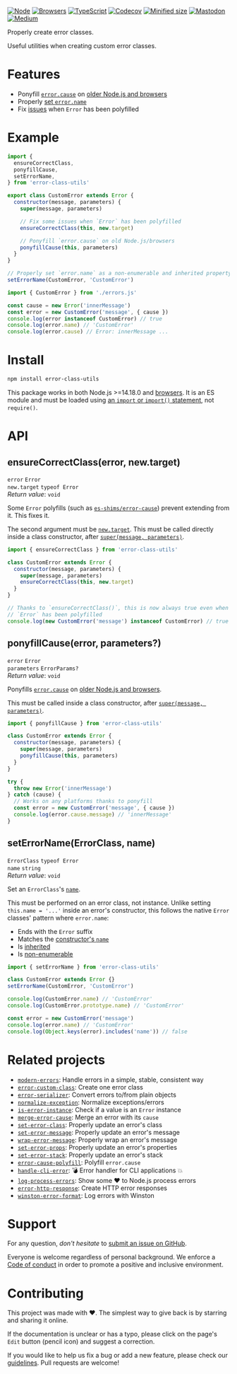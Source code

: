 [![Node](https://img.shields.io/badge/-Node.js-808080?logo=node.js&colorA=404040&logoColor=66cc33)](https://www.npmjs.com/package/error-class-utils)
[![Browsers](https://img.shields.io/badge/-Browsers-808080?logo=firefox&colorA=404040)](https://unpkg.com/error-class-utils?module)
[![TypeScript](https://img.shields.io/badge/-Typed-808080?logo=typescript&colorA=404040&logoColor=0096ff)](/src/main.d.ts)
[![Codecov](https://img.shields.io/badge/-Tested%20100%25-808080?logo=codecov&colorA=404040)](https://codecov.io/gh/ehmicky/error-class-utils)
[![Minified size](https://img.shields.io/bundlephobia/minzip/error-class-utils?label&colorA=404040&colorB=808080&logo=webpack)](https://bundlephobia.com/package/error-class-utils)
[![Mastodon](https://img.shields.io/badge/-Mastodon-808080.svg?logo=mastodon&colorA=404040&logoColor=9590F9)](https://fosstodon.org/@ehmicky)
[![Medium](https://img.shields.io/badge/-Medium-808080.svg?logo=medium&colorA=404040)](https://medium.com/@ehmicky)

Properly create error classes.

Useful utilities when creating custom error classes.

# Features

- Ponyfill
  [`error.cause`](https://developer.mozilla.org/en-US/docs/Web/JavaScript/Reference/Global_Objects/Error/cause)
  on
  [older Node.js and browsers](https://developer.mozilla.org/en-US/docs/Web/JavaScript/Reference/Global_Objects/Error/cause#browser_compatibility)
- Properly [set `error.name`](#seterrornameerrorclass-name)
- Fix [issues](#ensurecorrectclasserror-newtarget) when `Error` has been
  polyfilled

# Example

<!-- eslint-disable fp/no-this, fp/no-class, fp/no-mutating-assign -->

```js
import {
  ensureCorrectClass,
  ponyfillCause,
  setErrorName,
} from 'error-class-utils'

export class CustomError extends Error {
  constructor(message, parameters) {
    super(message, parameters)

    // Fix some issues when `Error` has been polyfilled
    ensureCorrectClass(this, new.target)

    // Ponyfill `error.cause` on old Node.js/browsers
    ponyfillCause(this, parameters)
  }
}

// Properly set `error.name` as a non-enumerable and inherited property
setErrorName(CustomError, 'CustomError')
```

```js
import { CustomError } from './errors.js'

const cause = new Error('innerMessage')
const error = new CustomError('message', { cause })
console.log(error instanceof CustomError) // true
console.log(error.name) // 'CustomError'
console.log(error.cause) // Error: innerMessage ...
```

# Install

```bash
npm install error-class-utils
```

This package works in both Node.js >=14.18.0 and
[browsers](https://raw.githubusercontent.com/ehmicky/dev-tasks/main/src/tasks/build/browserslist).
It is an ES module and must be loaded using
[an `import` or `import()` statement](https://gist.github.com/sindresorhus/a39789f98801d908bbc7ff3ecc99d99c),
not `require()`.

# API

## ensureCorrectClass(error, new.target)

`error` `Error`\
`new.target` `typeof Error`\
_Return value_: `void`

Some `Error` polyfills (such as
[`es-shims/error-cause`](https://github.com/es-shims/error-cause)) prevent
extending from it. This fixes it.

The second argument must be
[`new.target`](https://developer.mozilla.org/en-US/docs/Web/JavaScript/Reference/Operators/new.target).
This must be called directly inside a class constructor, after
[`super(message, parameters)`](https://developer.mozilla.org/en-US/docs/Web/JavaScript/Reference/Operators/super).

<!-- eslint-disable fp/no-class, fp/no-this -->

```js
import { ensureCorrectClass } from 'error-class-utils'

class CustomError extends Error {
  constructor(message, parameters) {
    super(message, parameters)
    ensureCorrectClass(this, new.target)
  }
}

// Thanks to `ensureCorrectClass()`, this is now always true even when
// `Error` has been polyfilled
console.log(new CustomError('message') instanceof CustomError) // true
```

## ponyfillCause(error, parameters?)

`error` `Error`\
`parameters` `ErrorParams?`\
_Return value_: `void`

Ponyfills
[`error.cause`](https://developer.mozilla.org/en-US/docs/Web/JavaScript/Reference/Global_Objects/Error/cause)
on
[older Node.js and browsers](https://developer.mozilla.org/en-US/docs/Web/JavaScript/Reference/Global_Objects/Error/cause#browser_compatibility).

This must be called inside a class constructor, after
[`super(message, parameters)`](https://developer.mozilla.org/en-US/docs/Web/JavaScript/Reference/Operators/super).

<!-- eslint-disable fp/no-class, fp/no-this -->

```js
import { ponyfillCause } from 'error-class-utils'

class CustomError extends Error {
  constructor(message, parameters) {
    super(message, parameters)
    ponyfillCause(this, parameters)
  }
}

try {
  throw new Error('innerMessage')
} catch (cause) {
  // Works on any platforms thanks to ponyfill
  const error = new CustomError('message', { cause })
  console.log(error.cause.message) // 'innerMessage'
}
```

## setErrorName(ErrorClass, name)

`ErrorClass` `typeof Error`\
`name` `string`\
_Return value_: `void`

Set an `ErrorClass`'s
[`name`](https://developer.mozilla.org/en-US/docs/Web/JavaScript/Reference/Global_Objects/Error/name).

This must be performed on an error class, not instance. Unlike setting
`this.name = '...'` inside an error's constructor, this follows the native
`Error` classes' pattern where `error.name`:

- Ends with the `Error` suffix
- Matches the
  [constructor's `name`](https://developer.mozilla.org/en-US/docs/Web/JavaScript/Reference/Global_Objects/Function/name)
- Is
  [inherited](https://developer.mozilla.org/en-US/docs/Web/JavaScript/Enumerability_and_ownership_of_properties)
- Is
  [non-enumerable](https://developer.mozilla.org/en-US/docs/Web/JavaScript/Enumerability_and_ownership_of_properties)

<!-- eslint-disable fp/no-class -->

```js
import { setErrorName } from 'error-class-utils'

class CustomError extends Error {}
setErrorName(CustomError, 'CustomError')

console.log(CustomError.name) // 'CustomError'
console.log(CustomError.prototype.name) // 'CustomError'

const error = new CustomError('message')
console.log(error.name) // 'CustomError'
console.log(Object.keys(error).includes('name')) // false
```

# Related projects

- [`modern-errors`](https://github.com/ehmicky/modern-errors): Handle errors in
  a simple, stable, consistent way
- [`error-custom-class`](https://github.com/ehmicky/error-custom-class): Create
  one error class
- [`error-serializer`](https://github.com/ehmicky/error-serializer): Convert
  errors to/from plain objects
- [`normalize-exception`](https://github.com/ehmicky/normalize-exception):
  Normalize exceptions/errors
- [`is-error-instance`](https://github.com/ehmicky/is-error-instance): Check if
  a value is an `Error` instance
- [`merge-error-cause`](https://github.com/ehmicky/merge-error-cause): Merge an
  error with its `cause`
- [`set-error-class`](https://github.com/ehmicky/set-error-class): Properly
  update an error's class
- [`set-error-message`](https://github.com/ehmicky/set-error-message): Properly
  update an error's message
- [`wrap-error-message`](https://github.com/ehmicky/wrap-error-message):
  Properly wrap an error's message
- [`set-error-props`](https://github.com/ehmicky/set-error-props): Properly
  update an error's properties
- [`set-error-stack`](https://github.com/ehmicky/set-error-stack): Properly
  update an error's stack
- [`error-cause-polyfill`](https://github.com/ehmicky/error-cause-polyfill):
  Polyfill `error.cause`
- [`handle-cli-error`](https://github.com/ehmicky/handle-cli-error): 💣 Error
  handler for CLI applications 💥
- [`log-process-errors`](https://github.com/ehmicky/log-process-errors): Show
  some ❤ to Node.js process errors
- [`error-http-response`](https://github.com/ehmicky/error-http-response):
  Create HTTP error responses
- [`winston-error-format`](https://github.com/ehmicky/winston-error-format): Log
  errors with Winston

# Support

For any question, _don't hesitate_ to [submit an issue on GitHub](../../issues).

Everyone is welcome regardless of personal background. We enforce a
[Code of conduct](CODE_OF_CONDUCT.md) in order to promote a positive and
inclusive environment.

# Contributing

This project was made with ❤️. The simplest way to give back is by starring and
sharing it online.

If the documentation is unclear or has a typo, please click on the page's `Edit`
button (pencil icon) and suggest a correction.

If you would like to help us fix a bug or add a new feature, please check our
[guidelines](CONTRIBUTING.md). Pull requests are welcome!

<!-- Thanks go to our wonderful contributors: -->

<!-- ALL-CONTRIBUTORS-LIST:START -->
<!-- prettier-ignore -->
<!--
<table><tr><td align="center"><a href="https://fosstodon.org/@ehmicky"><img src="https://avatars2.githubusercontent.com/u/8136211?v=4" width="100px;" alt="ehmicky"/><br /><sub><b>ehmicky</b></sub></a><br /><a href="https://github.com/ehmicky/error-class-utils/commits?author=ehmicky" title="Code">💻</a> <a href="#design-ehmicky" title="Design">🎨</a> <a href="#ideas-ehmicky" title="Ideas, Planning, & Feedback">🤔</a> <a href="https://github.com/ehmicky/error-class-utils/commits?author=ehmicky" title="Documentation">📖</a></td></tr></table>
 -->
<!-- ALL-CONTRIBUTORS-LIST:END -->
